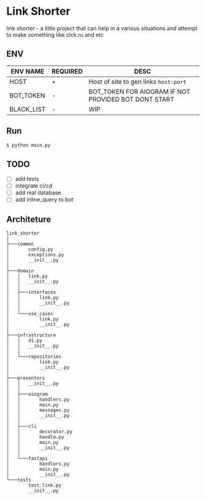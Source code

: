# Link Shorter

link shorter - a little project that can help in a various situations and attempt to make something like clck.ru and etc

## ENV

| ENV NAME   | REQUIRED | DESC                                                 |
|------------|----------|------------------------------------------------------|
| HOST       | +        | Host of site to gen links `host:port`                |
| BOT_TOKEN  | -        | BOT_TOKEN FOR AIOGRAM IF NOT PROVIDED BOT DONT START |
| BLACK_LIST | -        | WIP                                                  |

## Run

```bash
$ python main.py
```

## TODO

- [ ] add tests
- [ ] integrate ci/cd
- [ ] add real database
- [ ] add inline_query to bot

## Architeture

```text
link_shorter
│
├───common
│       config.py
│       exceptions.py
│       __init__.py
│
├───domain
│   │   link.py
│   │   __init__.py
│   │
│   ├───interfaces
│   │       link.py
│   │       __init__.py
│   │
│   └───use_cases
│           link.py
│           __init__.py
│
├───infrastructure
│   │   di.py
│   │   __init__.py
│   │
│   └───repositories
│           link.py
│           __init__.py
│
├───presentors
│   │   __init__.py
│   │
│   ├───aiogram
│   │       handlers.py
│   │       main.py
│   │       messages.py
│   │       __init__.py
│   │
│   ├───cli
│   │       decorator.py
│   │       handle.py
│   │       main.py
│   │       __init__.py
│   │
│   └───fastapi
│           handlers.py
│           main.py
│           __init__.py
└───tests
        test_link.py
        __init__.py


```